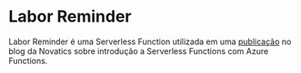 # Labor Reminder

Labor Reminder é uma Serverless Function utilizada em uma [publicação](https://blog.novatics.com.br) no blog da Novatics sobre introdução a Serverless Functions com Azure Functions.

